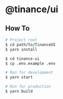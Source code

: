 # @tinance/ui

## How To

```bash
# Project root
$ cd path/to/TinanceUI
$ yarn install

$ cd tinance-ui
$ cp .env.example .env

# Run for development
$ yarn start

# Run for production
$ yarn build
```

